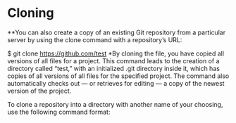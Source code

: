 # Cloning
**You can also create a copy of an existing Git repository from a particular server by using the clone command with a repository’s URL:

$ git clone https://github.com/test
*By cloning the file, you have copied all versions of all files for a project. This command leads to the creation of a directory called “test,” with an initialized .git directory inside it, which has copies of all versions of all files for the specified project. The command also automatically checks out — or retrieves for editing — a copy of the newest version of the project.

To clone a repository into a directory with another name of your choosing, use the following command format:
